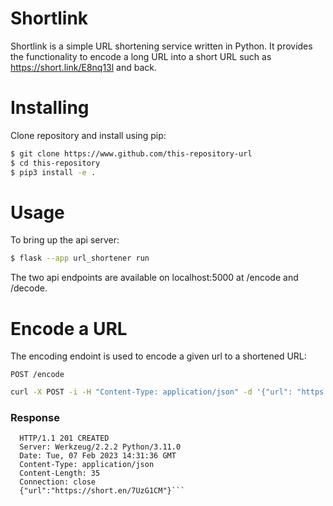 # Shortlink
Shortlink is a simple URL shortening service written in Python.
It provides the functionality to encode a long URL into a short URL such as https://short.link/E8nq13l and back.

# Installing

Clone repository and install using pip:
```bash
$ git clone https://www.github.com/this-repository-url
$ cd this-repository
$ pip3 install -e .
```
# Usage
To bring up the api server:
```bash
$ flask --app url_shortener run

```

The two api endpoints are available on localhost:5000 at /encode and /decode.

# Encode a URL
The encoding endoint is used to encode a given url to a shortened URL:

```http
POST /encode
```

```bash
curl -X POST -i -H "Content-Type: application/json" -d '{"url": "https://very.very/long/url"}' http://localhost:5000/encode
```

### Response
```
  HTTP/1.1 201 CREATED
  Server: Werkzeug/2.2.2 Python/3.11.0
  Date: Tue, 07 Feb 2023 14:31:36 GMT
  Content-Type: application/json
  Content-Length: 35
  Connection: close
  {"url":"https://short.en/7UzG1CM"}```
